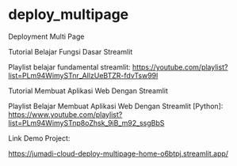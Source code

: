 # deploy_multipage
Deployment Multi Page

Tutorial Belajar Fungsi Dasar Streamlit

Playlist belajar fundamental streamlit: https://youtube.com/playlist?list=PLm94WimySTnr_AllzUeBTZR-fdvTsw99l

Tutorial Membuat Aplikasi Web Dengan Streamlit

Playlist Belajar Membuat Aplikasi Web Dengan Streamlit [Python]: https://www.youtube.com/playlist?list=PLm94WimySTnp8oZhsk_9iB_m92_ssgBbS

Link Demo Project:

https://jumadi-cloud-deploy-multipage-home-o6btpj.streamlit.app/
